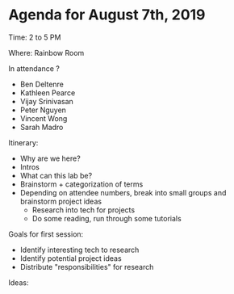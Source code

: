 # Agenda for August 7th, 2019

Time: 2 to 5 PM

Where: Rainbow Room

In attendance ?

- Ben Deltenre
- Kathleen Pearce
- Vijay Srinivasan
- Peter Nguyen
- Vincent Wong
- Sarah Madro

Itinerary:

- Why are we here?
- Intros
- What can this lab be?
- Brainstorm + categorization of terms
- Depending on attendee numbers, break into small groups and brainstorm project ideas
    - Research into tech for projects
    - Do some reading, run through some tutorials

Goals for first session:

- Identify interesting tech to research
- Identify potential project ideas
- Distribute "responsibilities" for research

Ideas: